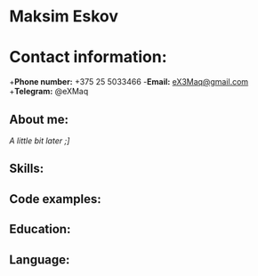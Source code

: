 # Maksim Eskov
# Contact information: 
+**Phone number:** +375 25 5033466
-**Email:** eX3Maq@gmail.com 
+**Telegram:** @eXMaq
## About me: 
*A little bit later ;]*
## Skills:
## Code examples:
## Education:
## Language: